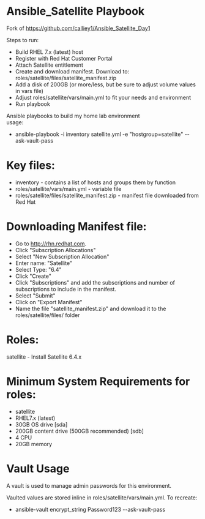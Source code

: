 # Ansible_Satellite Playbook
Fork of https://github.com/calliey1/Ansible_Satellite_Day1

Steps to run:
  - Build RHEL 7.x (latest) host
  - Register with Red Hat Customer Portal
  - Attach Satellite entitlement
  - Create and download manifest.  Download to: roles/satellite/files/satellite_manifest.zip
  - Add a disk of 200GB (or more/less, but be sure to adjust volume values in vars file)
  - Adjust roles/satellite/vars/main.yml to fit your needs and environment
  - Run playbook

Ansible playbooks to build my home lab environment    
 usage:  
  - ansible-playbook -i inventory satellite.yml -e "hostgroup=satellite" --ask-vault-pass

# Key files:  
  - inventory - contains a list of hosts and groups them by function  
  - roles/satellite/vars/main.yml - variable file  
  - roles/satellite/files/satellite_manifest.zip  - manifest file downloaded from Red Hat  

# Downloading Manifest file:  
  - Go to http://rhn.redhat.com.  
  - Click "Subscription Allocations"  
  - Select "New Subscription Allocation"  
  - Enter name: "Satellite"  
  - Select Type:  "6.4"  
  - Click "Create"  
  - Click "Subscriptions" and add the subscriptions and number of subscriptions to include in the manifest.  
  - Select "Submit"   
  - Click on "Export Manifest"  
  - Name the file "satellite_manifest.zip" and download it to the roles/satellite/files/ folder  
  
# Roles:  
  satellite - Install Satellite 6.4.x   

# Minimum System Requirements for roles:  
 - satellite
  - RHEL7.x (latest)
  - 30GB  OS drive [sda]
  - 200GB content drive (500GB recommended) [sdb]
  - 4 CPU
  - 20GB memory

# Vault Usage
A vault is used to manage admin passwords for this environment.  

 Vaulted values are stored inline in roles/satellite/vars/main.yml.  To recreate:
  - ansible-vault encrypt_string Password123 --ask-vault-pass
